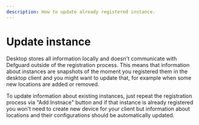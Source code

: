 ```yaml
---
description: How to update already registered instance.
---
```


# Update instance

Desktop stores all information locally and doesn't communicate with Defguard outside of the registration process. This means that information about instances are snapshots of the moment you registered them in the desktop client and you might want to update that, for example when some new locations are added or removed.



To update information about existing instances, just repeat the registration process via "Add Instnace" button and if that instance is already registered you won't need to create new device for your client but information about locations and their configurations should be automatically updated.
